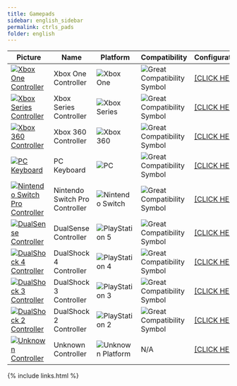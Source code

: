 ```yaml
---
title: Gamepads
sidebar: english_sidebar
permalink: ctrls_pads
folder: english
---
```


| Picture | Name | Platform | Compatibility | Configuration |
|--|--|--|--|--|
|[![Xbox One Controller](https://raw.githubusercontent.com/hmxmilohax/rb3-pc//main/assets/images/instruments/list/padxbo.png)](https://rb3pc.milohax.org/instruments/xbox/xb1pad "Xbox One Controller") | Xbox One Controller | ![Xbox One](https://raw.githubusercontent.com/hmxmilohax/rb3-pc//main/assets/images/instruments/plat/xbx.png) | ![Great Compatibility Symbol](https://raw.githubusercontent.com/hmxmilohax/rb3-pc//main/assets/images/instruments/compat/great.png) |[[CLICK HERE]](https://rb3pc.milohax.org/instruments/xbox/xb1pad) |
|[![Xbox Series Controller](https://raw.githubusercontent.com/hmxmilohax/rb3-pc//main/assets/images/instruments/list/padxbs.png)](https://rb3pc.milohax.org/instruments/xbox/xb1pad "Xbox Series Controller") | Xbox Series Controller | ![Xbox Series](https://raw.githubusercontent.com/hmxmilohax/rb3-pc//main/assets/images/instruments/plat/xbx.png) | ![Great Compatibility Symbol](https://raw.githubusercontent.com/hmxmilohax/rb3-pc//main/assets/images/instruments/compat/great.png) |[[CLICK HERE]](https://rb3pc.milohax.org/instruments/xbox/xb1pad) |
|[![Xbox 360 Controller](https://raw.githubusercontent.com/hmxmilohax/rb3-pc//main/assets/images/instruments/list/pad360.png)](https://rb3pc.milohax.org/instruments/xbox/360pad "Xbox 360 Controller") | Xbox 360 Controller | ![Xbox 360](https://raw.githubusercontent.com/hmxmilohax/rb3-pc//main/assets/images/instruments/plat/360.png) | ![Great Compatibility Symbol](https://raw.githubusercontent.com/hmxmilohax/rb3-pc//main/assets/images/instruments/compat/great.png) |[[CLICK HERE]](https://rb3pc.milohax.org/instruments/xbox/360pad) |
|[![PC Keyboard](https://raw.githubusercontent.com/hmxmilohax/rb3-pc//main/assets/images/instruments/list/padkey.png)](https://rb3pc.milohax.org/instruments/misc/pckeyboard "PC Keyboard") | PC Keyboard | ![PC](https://raw.githubusercontent.com/hmxmilohax/rb3-pc//main/assets/images/instruments/plat/pc.png) | ![Great Compatibility Symbol](https://raw.githubusercontent.com/hmxmilohax/rb3-pc//main/assets/images/instruments/compat/great.png) |[[CLICK HERE]](https://rb3pc.milohax.org/instruments/misc/pckeyboard) |
|[![Nintendo Switch Pro Controller](https://raw.githubusercontent.com/hmxmilohax/rb3-pc//main/assets/images/instruments/list/padswipro.png)](https://rb3pc.milohax.org/instruments/nintendo/switchpro "Nintendo Switch Pro Controller") | Nintendo Switch Pro Controller | ![Nintendo Switch](https://raw.githubusercontent.com/hmxmilohax/rb3-pc//main/assets/images/instruments/plat/switch.png) | ![Great Compatibility Symbol](https://raw.githubusercontent.com/hmxmilohax/rb3-pc//main/assets/images/instruments/compat/great.png) |[[CLICK HERE]](https://rb3pc.milohax.org/instruments/nintendo/switchpro) |
|[![DualSense Controller](https://raw.githubusercontent.com/hmxmilohax/rb3-pc//main/assets/images/instruments/list/padds.png)](https://rb3pc.milohax.org/instruments/sony/dualsense "DualSense Controller") | DualSense Controller | ![PlayStation 5](https://raw.githubusercontent.com/hmxmilohax/rb3-pc//main/assets/images/instruments/plat/ps5.png) | ![Great Compatibility Symbol](https://raw.githubusercontent.com/hmxmilohax/rb3-pc//main/assets/images/instruments/compat/great.png) |[[CLICK HERE]](https://rb3pc.milohax.org/instruments/sony/dualsense) |
|[![DualShock 4 Controller](https://raw.githubusercontent.com/hmxmilohax/rb3-pc//main/assets/images/instruments/list/padds4.png)](https://rb3pc.milohax.org/instruments/sony/ds4 "DualShock 4 Controller") | DualShock 4 Controller | ![PlayStation 4](https://raw.githubusercontent.com/hmxmilohax/rb3-pc//main/assets/images/instruments/plat/ps4.png) | ![Great Compatibility Symbol](https://raw.githubusercontent.com/hmxmilohax/rb3-pc//main/assets/images/instruments/compat/great.png) |[[CLICK HERE]](https://rb3pc.milohax.org/instruments/sony/ds4) |
|[![DualShock 3 Controller](https://raw.githubusercontent.com/hmxmilohax/rb3-pc//main/assets/images/instruments/list/padds3.png)](https://rb3pc.milohax.org/instruments/sony/ds3 "DualShock 3 Controller") | DualShock 3 Controller | ![PlayStation 3](https://raw.githubusercontent.com/hmxmilohax/rb3-pc//main/assets/images/instruments/plat/ps3.png) | ![Great Compatibility Symbol](https://raw.githubusercontent.com/hmxmilohax/rb3-pc//main/assets/images/instruments/compat/great.png) |[[CLICK HERE]](https://rb3pc.milohax.org/instruments/sony/ds3) |
|[![DualShock 2 Controller](https://raw.githubusercontent.com/hmxmilohax/rb3-pc//main/assets/images/instruments/list/padds2.png)](https://rb3pc.milohax.org/instruments/sony/ds2 "DualShock 2 Controller") | DualShock 2 Controller | ![PlayStation 2](https://raw.githubusercontent.com/hmxmilohax/rb3-pc//main/assets/images/instruments/plat/ps2.png) | ![Great Compatibility Symbol](https://raw.githubusercontent.com/hmxmilohax/rb3-pc//main/assets/images/instruments/compat/great.png) |[[CLICK HERE]](https://rb3pc.milohax.org/instruments/sony/ds2) |
|[![Unknown Controller](https://raw.githubusercontent.com/hmxmilohax/rb3-pc//main/assets/images/instruments/list/padmyst.png)](https://rb3pc.milohax.org/instruments/misc/controllers "Unknown Controller") | Unknown Controller | ![Unknown Platform](https://raw.githubusercontent.com/hmxmilohax/rb3-pc//main/assets/images/instruments/plat/myst.png) | N/A |[[CLICK HERE]](https://rb3pc.milohax.org/instruments/misc/controllers) |

{% include links.html %}